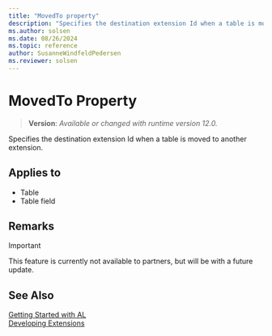 ```yaml
---
title: "MovedTo property"
description: "Specifies the destination extension Id when a table is moved to another extension."
ms.author: solsen
ms.date: 08/26/2024
ms.topic: reference
author: SusanneWindfeldPedersen
ms.reviewer: solsen
---
```

[//]: # (START>DO_NOT_EDIT)
[//]: # (IMPORTANT:Do not edit any of the content between here and the END>DO_NOT_EDIT.)
[//]: # (Any modifications should be made in the .xml files in the ModernDev repo.)
# MovedTo Property
> **Version**: _Available or changed with runtime version 12.0._

Specifies the destination extension Id when a table is moved to another extension.

## Applies to
-   Table
-   Table field

[//]: # (IMPORTANT: END>DO_NOT_EDIT)

## Remarks

> [!IMPORTANT]
> This feature is currently not available to partners, but will be with a future update.

## See Also  
[Getting Started with AL](../devenv-get-started.md)  
[Developing Extensions](../devenv-dev-overview.md)  
